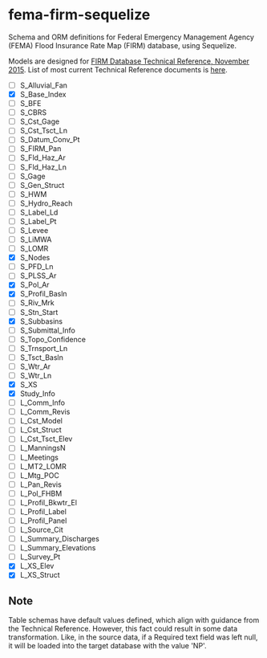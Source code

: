 # fema-firm-sequelize

Schema and ORM definitions for Federal Emergency Management Agency (FEMA) Flood Insurance Rate Map (FIRM) database, using Sequelize.

Models are designed for [FIRM Database Technical Reference, November 2015](http://www.fema.gov/media-library-data/1449862521789-e97ed4c7b7405faa7c3691603137ec40/FIRM_Database_Technical_Reference_Nov_2015.pdf).  List of most current Technical Reference documents is [here](http://www.fema.gov/media-library/assets/documents/34519).

- [ ] S_Alluvial_Fan
- [x] S_Base_Index
- [ ] S_BFE
- [ ] S_CBRS
- [ ] S_Cst_Gage
- [ ] S_Cst_Tsct_Ln
- [ ] S_Datum_Conv_Pt
- [ ] S_FIRM_Pan
- [ ] S_Fld_Haz_Ar
- [ ] S_Fld_Haz_Ln
- [ ] S_Gage
- [ ] S_Gen_Struct
- [ ] S_HWM
- [ ] S_Hydro_Reach
- [ ] S_Label_Ld
- [ ] S_Label_Pt
- [ ] S_Levee
- [ ] S_LiMWA
- [ ] S_LOMR
- [x] S_Nodes
- [ ] S_PFD_Ln
- [ ] S_PLSS_Ar
- [x] S_Pol_Ar
- [x] S_Profil_Basln
- [ ] S_Riv_Mrk
- [ ] S_Stn_Start
- [x] S_Subbasins
- [ ] S_Submittal_Info
- [ ] S_Topo_Confidence
- [ ] S_Trnsport_Ln
- [ ] S_Tsct_Basln
- [ ] S_Wtr_Ar
- [ ] S_Wtr_Ln
- [x] S_XS
- [x] Study_Info
- [ ] L_Comm_Info
- [ ] L_Comm_Revis
- [ ] L_Cst_Model
- [ ] L_Cst_Struct
- [ ] L_Cst_Tsct_Elev
- [ ] L_ManningsN
- [ ] L_Meetings
- [ ] L_MT2_LOMR
- [ ] L_Mtg_POC
- [ ] L_Pan_Revis
- [ ] L_Pol_FHBM
- [ ] L_Profil_Bkwtr_El
- [ ] L_Profil_Label
- [ ] L_Profil_Panel
- [ ] L_Source_Cit
- [ ] L_Summary_Discharges
- [ ] L_Summary_Elevations
- [ ] L_Survey_Pt
- [x] L_XS_Elev
- [x] L_XS_Struct

## Note

Table schemas have default values defined, which align with guidance from the Technical Reference.  However, this fact could result in some data transformation.  Like, in the source data, if a Required text field was left null, it will be loaded into the target database with the value 'NP'.
